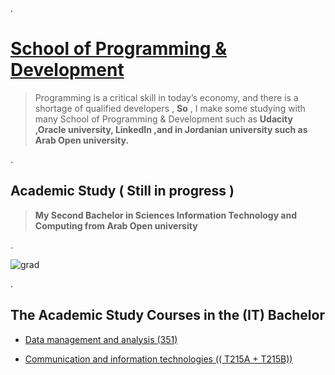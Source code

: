 
.


# [School of Programming & Development](https://www.udacity.com/school-of-programming)



> Programming is a critical skill in today’s economy, and there is a shortage of qualified developers , **So** , I make some studying with many School of Programming & Development such as **Udacity ,Oracle university, LinkedIn ,and in Jordanian university such as Arab Open university.**




.




## 		Academic Study  ( Still in progress )



> **My Second Bachelor in Sciences Information Technology and Computing from Arab Open university** 



.

![grad](https://user-images.githubusercontent.com/36210723/120186255-eeb9ed80-c21b-11eb-961a-4f445f319ed8.png)

.


 ## The Academic Study Courses in the (IT) Bachelor

- [ Data management and analysis (351)](https://github.com/nancyalaswad90/University-Study-351Data-management-and-analysis)

- [Communication and information technologies  (( T215A + T215B)) ](https://github.com/nancyalaswad90/Communication-and-information-technologies-/blob/main/README.md)
